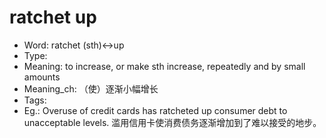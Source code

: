 # ratchet up

- Word: ratchet (sth)↔up
- Type: 
- Meaning: to increase, or make sth increase, repeatedly and by small amounts
- Meaning_ch: （使）逐渐小幅增长
- Tags: 
- Eg.: Overuse of credit cards has ratcheted up consumer debt to unacceptable levels. 滥用信用卡使消费债务逐渐增加到了难以接受的地步。
